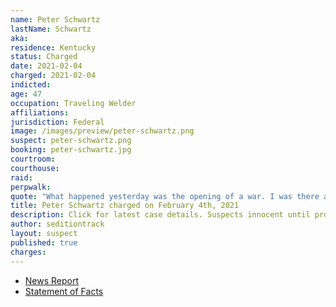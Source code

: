```yaml
---
name: Peter Schwartz
lastName: Schwartz
aka:
residence: Kentucky
status: Charged
date: 2021-02-04
charged: 2021-02-04
indicted:
age: 47
occupation: Traveling Welder
affiliations:
jurisdiction: Federal
image: /images/preview/peter-schwartz.png
suspect: peter-schwartz.png
booking: peter-schwartz.jpg
courtroom:
courthouse:
raid:
perpwalk:
quote: "What happened yesterday was the opening of a war. I was there and whether people will acknowledge it or not we are now at war."
title: Peter Schwartz charged on February 4th, 2021
description: Click for latest case details. Suspects innocent until proven guilty.
author: seditiontrack
layout: suspect
published: true
charges:
---
```

- [News Report](https://www.post-gazette.com/news/crime-courts/2021/02/04/peter-schwartz-us-capitol-riots-arrest-uniontown-kentucky/stories/202102040169)
- [Statement of Facts](https://www.justice.gov/usao-dc/case-multi-defendant/file/1364696/download)
